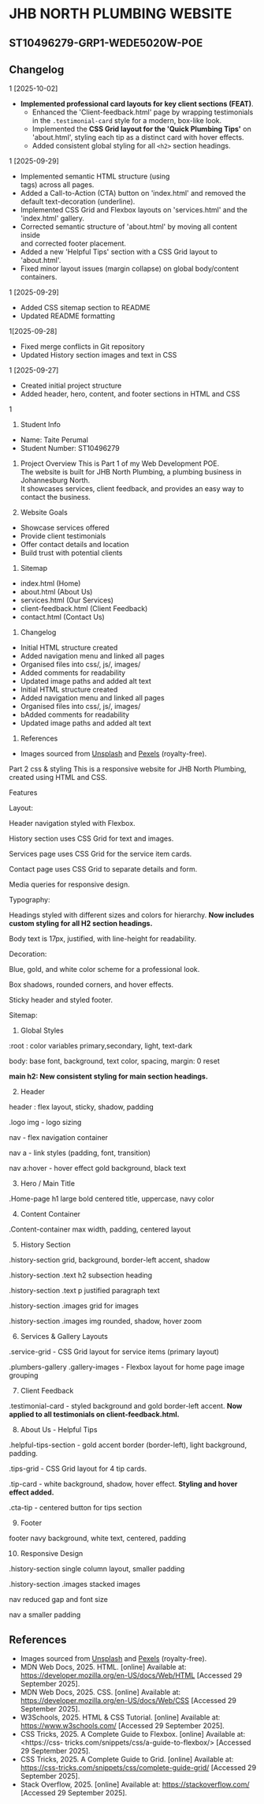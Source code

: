 # JHB NORTH PLUMBING WEBSITE
## ST10496279-GRP1-WEDE5020W-POE

## Changelog

1 [2025-10-02]
- **Implemented professional card layouts for key client sections (FEAT)**.
    - Enhanced the 'Client-feedback.html' page by wrapping testimonials in the `.testimonial-card` style for a modern, box-like look.
    - Implemented the **CSS Grid layout for the 'Quick Plumbing Tips'** on 'about.html', styling each tip as a distinct card with hover effects.
    - Added consistent global styling for all `<h2>` section headings.

1 [2025-09-29]
- Implemented semantic HTML structure (using <section> tags) across all pages.
- Added a Call-to-Action (CTA) button on 'index.html' and removed the default text-decoration (underline).
- Implemented CSS Grid and Flexbox layouts on 'services.html' and the 'index.html' gallery.
- Corrected semantic structure of 'about.html' by moving all content inside <main> and corrected footer placement.
- Added a new 'Helpful Tips' section with a CSS Grid layout to 'about.html'.
- Fixed minor layout issues (margin collapse) on global body/content containers.

1 [2025-09-29]
- Added CSS sitemap section to README
- Updated README formatting

1[2025-09-28]
- Fixed merge conflicts in Git repository
- Updated History section images and text in CSS

1 [2025-09-27]
- Created initial project structure
- Added header, hero, content, and footer sections in HTML and CSS

1

1. Student Info

- Name: Taite Perumal
- Student Number: ST10496279

1. Project Overview
   This is Part 1 of my Web Development POE.  
   The website is built for JHB North Plumbing, a plumbing business in Johannesburg North.  
   It showcases services, client feedback, and provides an easy way to contact the business.

1. Website Goals

- Showcase services offered
- Provide client testimonials
- Offer contact details and location
- Build trust with potential clients

1. Sitemap

- index.html (Home)
- about.html (About Us)
- services.html (Our Services)
- client-feedback.html (Client Feedback)
- contact.html (Contact Us)

1. Changelog

-  Initial HTML structure created
-  Added navigation menu and linked all pages
-  Organised files into css/, js/, images/
-  Added comments for readability
-  Updated image paths and added alt text
-  Initial HTML structure created
-  Added navigation menu and linked all pages
-  Organised files into css/, js/, images/
-   bAdded comments for readability
-  Updated image paths and added alt text

1. References

- Images sourced from [Unsplash](https://unsplash.com) and [Pexels](https://pexels.com) (royalty-free).


Part 2 css & styling
This is a responsive website for JHB North Plumbing, created using HTML and CSS.

Features

Layout:

Header navigation styled with Flexbox.

History section uses CSS Grid for text and images.

Services page uses CSS Grid for the service item cards.

Contact page uses CSS Grid to separate details and form.

Media queries for responsive design.

Typography:

Headings styled with different sizes and colors for hierarchy. **Now includes custom styling for all H2 section headings.**

Body text is 17px, justified, with line-height for readability.

Decoration:

Blue, gold, and white color scheme for a professional look.

Box shadows, rounded corners, and hover effects.

Sticky header and styled footer.


Sitemap: 

1. Global Styles

:root : color variables primary,secondary, light, text-dark

body: base font, background, text color, spacing, margin: 0 reset

**main h2: New consistent styling for main section headings.**

2. Header

header : flex layout, sticky, shadow, padding

.logo img - logo sizing

nav - flex navigation container

nav a - link styles (padding, font, transition)

nav a:hover - hover effect gold background, black text

3. Hero / Main Title

.Home-page h1 large bold centered title, uppercase, navy color

4. Content Container

.Content-container max width, padding, centered layout

5. History Section

.history-section  grid, background, border-left accent, shadow

.history-section .text h2  subsection heading

.history-section .text p  justified paragraph text

.history-section .images  grid for images

.history-section .images img  rounded, shadow, hover zoom

6. Services & Gallery Layouts

.service-grid - CSS Grid layout for service items (primary layout)

.plumbers-gallery .gallery-images - Flexbox layout for home page image grouping

7. Client Feedback

.testimonial-card - styled background and gold border-left accent. **Now applied to all testimonials on client-feedback.html.**

8. About Us - Helpful Tips

.helpful-tips-section - gold accent border (border-left), light background, padding.

.tips-grid - CSS Grid layout for 4 tip cards.

.tip-card - white background, shadow, hover effect. **Styling and hover effect added.**

.cta-tip - centered button for tips section

9. Footer

footer  navy background, white text, centered, padding

10. Responsive Design 

.history-section  single column layout, smaller padding

.history-section .images  stacked images

nav reduced gap and font size

nav a smaller padding

## References

- Images sourced from [Unsplash](https://unsplash.com) and [Pexels](https://pexels.com) (royalty-free).
- MDN Web Docs, 2025. HTML. [online] Available at: <https://developer.mozilla.org/en-US/docs/Web/HTML> [Accessed 29 September 2025].
- MDN Web Docs, 2025. CSS. [online] Available at: <https://developer.mozilla.org/en-US/docs/Web/CSS> [Accessed 29 September 2025].
- W3Schools, 2025. HTML & CSS Tutorial. [online] Available at: <https://www.w3schools.com/> [Accessed 29 September 2025].
- CSS Tricks, 2025. A Complete Guide to Flexbox. [online] Available at: <https://css- tricks.com/snippets/css/a-guide-to-flexbox/> [Accessed 29 September 2025].
- CSS Tricks, 2025. A Complete Guide to Grid. [online] Available at: <https://css-tricks.com/snippets/css/complete-guide-grid/> [Accessed 29 September 2025].
- Stack Overflow, 2025. [online] Available at: <https://stackoverflow.com/> [Accessed 29 September 2025].